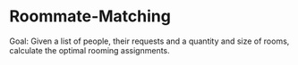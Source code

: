 # Roommate-Matching
Goal: Given a list of people, their requests and a quantity and size of rooms, calculate the optimal rooming assignments.
